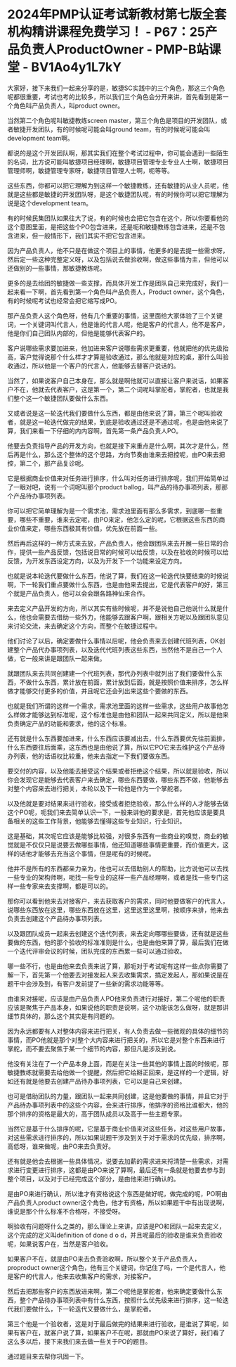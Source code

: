 # 2024年PMP认证考试新教材第七版全套机构精讲课程免费学习！ - P67：25产品负责人ProductOwner - PMP-B站课堂 - BV1Ao4y1L7kY

大家好，接下来我们一起来分享的是，敏捷SC实践中的三个角色，那这三个角色呢都很重要，考试也考的比较多，所以我们三个角色会分开来讲，首先看到是第一个角色叫产品负责人，叫product owner。

当然第二个角色呢叫敏捷教练screen master，第三个角色是项目的开发团队，或者敏捷开发团队，有的时候呢可能会叫ground team，有的时候呢可能会叫development team啊。

都说的是这个开发团队啊，那其实我们在整个考试过程中，你可能会遇到一些陌生的名词，比方说可能叫敏捷项目经理啊，敏捷项目管理专业专业人士啊，敏捷项目管理师啊，敏捷管理专家呀，敏捷项目管理人士啊，呃等等。

这些东西，你都可以把它理解为到这样一个敏捷教练，还有敏捷的从业人员呢，他就是这些都是敏捷的开发团队呀，是这个敏捷团队呢，有的时候你可以把它理解为说是这个development team。

有的时候民集团队如果往大了说，有的时候也会把它包含在这个，所以你要看他的这个意图里面，是把这些个PO包含进来，还是呃和敏捷教练包含进来，还是不包含进来，但一般情形下，我们其实不把它包含进来。

因为产品负责人，他不只是在做这个项目上的事情，他更多的是去提一些需求呀，然后定一些这种完整定义呀，以及包括说去做验收啊，做这些事情为主，但他可以还做别的一些事情，那敏捷教练呢。

更多的是去给团的敏捷做一些支撑，而具体开发工作是团队自己来完成好，我们一起来看一下啊，首先看到第一个角色叫产品负责人，Product owner，这个角色，有的时候呢考试也经常会把它缩写成PO。

那产品负责人这个角色呀，他有几个重要的事情，这里面给大家体验了三个关键词，一个关键词叫代言人，他是谁的代言人呢，他是客户的代言人，他不是客户，他是你们自己团队内部的，但他是能够代表客户的。

客户说哪些需求要加进来，他加进来客户说哪些需求更重要，他就把他的优先级抬高，客户觉得说那个什么样才才算是验收通过，那么他就是对应的桌，那什么叫验收通过，所以他是一个客户的代言人，他能够去替客户说话的。

当然了，如果说客户自己本身在，那么就是啊他就可以直接让客户来说话，如果客户不在，他就去代表客户，这是第一个，第二个词呢叫掌舵者，掌舵者，也就是我们整个这一个敏捷团队要做什么东西。

又或者说是这一轮迭代我们要做什么东西，都是由他来说了算，第三个呢叫验收者，就是这一轮迭代做完的结果，到底是验收通过还是不通过呢，也是由他来说了算，我们来看一下仔细的内内容啊，首先第一条产品负责人PO。

他要去负责指导产品的开发方向，也就是接下来重点是什么啊，其次才是什么，然后再是什么，那么这个整体的这个思路，方向节奏由谁来去把控呢，由PO来去把控，第二个，那产品复诊呢。

它是根据商业价值来对任务进行排序，什么叫对任务进行排序呢，我们开始简单过了一眼对吧，说有一个词呢叫那个product ballog，叫产品的待办事项列表，那那个产品待办事项列表。

你可以把它简单理解为是一个需求池，需求池里面有那么多需求，到底哪一些重要，哪些不重要，谁来去定呢，由PO来定，他怎么定的呢，它根据这些东西的商业价值来定，哪些东西极其有价值，优先放在前面一些。

然后再后这样的一种方式来去放，产品负责人，他会跟团队来去开展一些日常的合作，提供一些产品反馈，包括说日常的时候可以给反馈，以及在验收的时候可以给反馈，为开发东西设定方向，以及为开发下一个功能来设定方向。

也就是说本轮迭代要做什么东西，他说了算，我们在这一轮迭代快要结束的时候说啊，下一轮我们重点要做什么东西，也是由他来去提出，它是代表客户的好，第三个就是产品负责人，他可以会会跟各路神仙来合作。

来去定义产品开发的方向，所以其实有些时候呢，并不是说他自己他说什么就是什么，他也会需要去借助一些外力，他能够去跟客户啊，跟相关方呢以及跟团队意见来讨论交流，来去确定这个方向，而整个在敏捷过程中。

他们讨论了以后，确定要做什么事情以后呢，他会负责来去创建代班列表，OK创建整个产品代办事项列表，以及迭代代班列表这些东西，当然他不是自己一个人做，它一般来讲是跟团队一起来做。

就跟团队来去共同创建建一个代班列表，那代办列表中就列出了我们要做什么东西，不做什么东西，累计放在前面，累计放到后面，就是按照价值来排序，怎么样做才能够交付更多的价值，并且呢它还会列出来这些个要做的东西。

也就是我们所谓的这样一个需求，需求池里面的这样一些需求，这些用户故事他怎么样做才能够达到标准呢，这个标准也是由他和团队一起来共同定义，所以是他来负责确定产品的功能和要求，他的这个标准。

还有就是什么东西要加进来，什么东西应该要减出去，什么东西要优先往前面排，什么东西要往后面乘，这东西也是由他说了算，所以它PO它来去维护这个产品待办列表，他的话语权比较重，他来去指定一下我们要做东西。

要交付的内容，以及他能去接受这个结果或者拒绝这个结果，所以就是验收，所以你会发现它是能够去代表客户来去确定，哪些东西要做，哪些东西不做，他能够去对整个内容来去进行把关，本轮以及下一轮他是作为一个掌舵者。

以及他就是要对结果来进行验收，接受或者拒绝验收，那么什么样的人才能够去做这个PO呢，呃我们来去简单认识一下，一般来讲他的要求是，首先他应该是要具备相关的这些工作背景，他能够去懂得这些专业知识，行业知识。

这是基础，其次呢它应该是能够比较强，对很多东西有一些商业的嗅觉，商业的敏觉就是不仅仅只是说要去做哪些事情，他还知道哪些事情更重要，而价值更大，这样的话他才能够去充当这个事情，但是呢有的时候呢。

他并不是所有的东西都亲力亲为，他也可以去借助别人的帮助，比方说他可以去找一些专业的架构师啊，呃找一些专业的这样一些产品经理啊，或者是找一些专门这样一些专家来去支撑啊，都是可以的。

那你可以看到他来去对接客户，来去获取客户的需求，同时他要做客户的代言人，说哪些东西放在这里，哪些东西放在这里，这里这里这里啊，按顺序来排，他来去负责去创建这个产品待办事项列表。

以及跟团队成员一起来去创建这个迭代列表，来去定向哪哪些要做，还有就是这些要做的东西，他的那个验收的标准准则是什么，也是由他来算了算，最后我们在做一个迭代评审会议的时候，团队完成的东西累一些可以通过验收。

哪一些不行，也是由他来去负责来说了算，那呃对于考试呢有这样一些点你需要了解一下，首先第一个他要去对接发起人来去收集需求，搞定发起人，那如果说是在题干中会涉及到，有客户发前提了一些新的需求功能等等。

由谁来对接呢，应该是由产品负责人PO他来负责进行对接好，第二个呢他的职责应该是聚焦于产品本身，如果说他的职责是说啊，这个功能该怎么做呀，就是那讲细节具体的，那么这个其实是有问题的。

因为永远都要有人对整体内容来进行把关，有人负责去做一些微观的具体的细节的事情，而PO他就是那个对整个大内容来进行把关的，所以它是对整个东西来进行掌舵，而不要去聚焦于某一个细节的内容，那但凡是涉及到说。

他没有关注在了一个产品本身上面，而是在关注一些其他的事情上面的时候呢，那敏捷教练就需要去给他做一个提醒，然后把它给掰正回来，是这样的一个逻辑，好如还有就是他要去创建产品待办事项列表，它可以是自己来创建。

也可是借助团队的力量，跟团队一起来共同创建，这是他要做的事情，并且它对于产品待办事项列表中的这些个内容，会来进行排序，他排序的资格比谁都大，他的那个排序的资格是最大的，高于团队成员以及高于一些主题专家。

当然它是基于什么排序的呢，它是基于商业价值来对这些任务，对这些用户故事，对这些需求进行排序的，所以如果说题干涉及到关于对于需求的优先级，排序啊，高低呀，谁来做呢，由PO来去负责好。

还有就是他会去根据一些具体情况，说要去加薪的需求进来捋清楚一些需求，对需求进行变更进行排序，这都是由PO来说了算啊，最后还有一条就是他要去参与到整个项目，以及对于已经完成这个部分，是由他来进行确认的。

是由PO来进行确认，所以谁才有资格说这个东西是做好呢，做完成的呢，PO啊由产品负责人product owner这个角色，他才有资格，所以如果题干中有出现说啊，谁说是那个什么标准不合格呀，不接受呀。

啊验收有问题呀什么之类的，那么理论上来讲，应该是PO和团队一起来去定义，这个完成的定义叫definition of done d o d，并且呢最后的验收是谁来负责验收呢，如果说客户在，当然是客户验收。

如果客户不在，就是由PO来去负责验收啊，所以整个关于产品负责人，proproduct owner这个角色，他有三个关键词，你记住了吗，一个是代言人，他是客户的代言人，他来去收集客户的需求，对接客户。

然后去把那些客户的东西放进来啊，第二个呢他是掌舵者，他来确定要做什么东西，整个产品待办事项列表中有什么东西，按照什么优先级来进行排序，这一轮迭代我们要做什么，下一轮迭代又要做什么，是掌舵者。

第三个他是一个验收者，这是对于最后做完的结果来进行验收，是谁说了算呢，如果有客户在，就客户说了算，如果客户不在呢，那就由PO来说了算好，我们看了这么多以后，接下来我们来去做一些关于PO的题目。

通过题目来去帮你巩固一下。